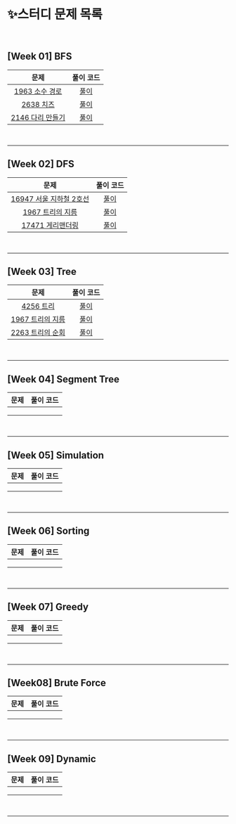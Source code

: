# ✨스터디 문제 목록

<br>

## [Week 01] BFS

| 문제 | 풀이 코드 |
| :--: | :-------: |
| [1963 소수 경로](https://www.acmicpc.net/problem/1963) | [풀이](https://github.com/joonparkhere/algorithm-study/tree/main/week01/1963%20%EC%86%8C%EC%88%98%20%EA%B2%BD%EB%A1%9C) |
| [2638 치즈](https://www.acmicpc.net/problem/2638) | [풀이](https://github.com/joonparkhere/algorithm-study/tree/main/week01/2638%20%EC%B9%98%EC%A6%88) |
| [2146 다리 만들기](https://www.acmicpc.net/problem/2146) | [풀이](https://github.com/joonparkhere/algorithm-study/tree/main/week01/2146%20%EB%8B%A4%EB%A6%AC%20%EB%A7%8C%EB%93%A4%EA%B8%B0) |

<br>

---

## [Week 02] DFS

|                             문제                             |                          풀이 코드                           |
| :----------------------------------------------------------: | :----------------------------------------------------------: |
| [16947 서울 지하철 2호선](https://www.acmicpc.net/problem/16947) | [풀이](https://github.com/joonparkhere/algorithm-study/tree/main/week02/assignment01) |
|   [1967 트리의 지름](https://www.acmicpc.net/problem/1967)   | [풀이](https://github.com/joonparkhere/algorithm-study/tree/main/week02/assignment02) |
|  [17471 게리맨더링](https://www.acmicpc.net/problem/17471)   | [풀이](https://github.com/joonparkhere/algorithm-study/tree/main/week02/assignment03) |

<br>

---

## [Week 03] Tree

| 문제 | 풀이 코드 |
| :--: | :-------: |
| [4256 트리](https://www.acmicpc.net/problem/4256) | [풀이](https://github.com/joonparkhere/algorithm-study/tree/main/week03/assignment01) |
| [1967 트리의 지름](https://www.acmicpc.net/problem/1967) | [풀이](https://github.com/joonparkhere/algorithm-study/tree/main/week03/assignment02) |
| [2263 트리의 순회](https://www.acmicpc.net/problem/2263) | [풀이](https://github.com/joonparkhere/algorithm-study/tree/main/week03/assignment03) |

<br>

---

## [Week 04] Segment Tree

| 문제 | 풀이 코드 |
| :--: | :-------: |
|      |           |
|      |           |
|      |           |

<br>

---

## [Week 05] Simulation

| 문제 | 풀이 코드 |
| :--: | :-------: |
|      |           |
|      |           |
|      |           |

<br>

---

## [Week 06] Sorting

| 문제 | 풀이 코드 |
| :--: | :-------: |
|      |           |
|      |           |
|      |           |

<br>

---

## [Week 07] Greedy

| 문제 | 풀이 코드 |
| :--: | :-------: |
|      |           |
|      |           |
|      |           |

<br>

---

## [Week08] Brute Force

| 문제 | 풀이 코드 |
| :--: | :-------: |
|      |           |
|      |           |
|      |           |

<br>

---

## [Week 09] Dynamic

| 문제 | 풀이 코드 |
| :--: | :-------: |
|      |           |
|      |           |
|      |           |

<br>

---



